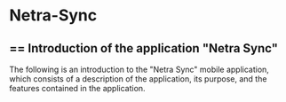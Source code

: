 # Netra-Sync
==
Introduction of the application "Netra Sync"
--
The following is an introduction to the "Netra Sync" mobile application, which consists of a description of the application, its purpose, and the features contained in the application.
